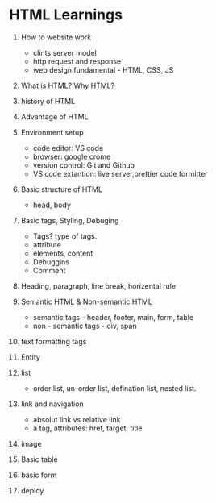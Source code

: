 # HTML Learnings

1. How to website work

    - clints server model
    - http request and response
    - web design fundamental - HTML, CSS, JS

2. What is HTML? Why HTML?
3. history of HTML
4. Advantage of HTML
5. Environment setup
    - code editor: VS code
    - browser: google crome
    - version control: Git and Github
    - VS code extantion: live server,prettier code formitter

6. Basic structure of HTML
    - head, body
7. Basic tags, Styling, Debuging
    - Tags? type of tags.
    - attribute
    - elements, content
    - Debuggins
    - Comment
8. Heading, paragraph, line break, horizental rule
9. Semantic HTML & Non-semantic HTML
    - semantic tags - header, footer, main, form, table
    - non - semantic tags - div, span

10. text formatting tags
11. Entity
12. list
    - order list, un-order list, defination list, nested list.
13. link and navigation
    - absolut link vs relative link
    - a tag, attributes: href, target, title
14. image    
15. Basic table
16. basic form
17. deploy
